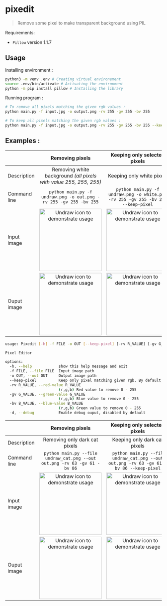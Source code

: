 # pixedit
> Remove some pixel to make transparent background using PIL

Requirements: 
- `Pillow` version 1.1.7

## Usage
Installing environment :
```bash
python3 -m venv .env # Creating virtual environement
source .env/bin/activate # Activating the environment
python -m pip install pillow # Installing the library
```

Running program :
```bash
# To remove all pixels matching the given rgb values :
python main.py -f input.jpg -o output.png -rv 255 -gv 255 -bv 255

# To keep all pixels matching the given rgb values :
python main.py -f input.jpg -o output.png -rv 255 -gv 255 -bv 255 --keep-pixel
```

## Examples : 


|              | Removing pixels | Keeping only selected pixels |
|--------------|:---------------:|:----------------------------:|
| Description  |Removing white background *(all pixels with value 255, 255, 255)*|Keeping only white pixels|
| Command line |`python main.py -f undraw.png -o out.png -rv 255 -gv 255 -bv 255`|`python main.py -f undraw.png -o white.png -rv 255 -gv 255 -bv 255 --keep-pixel`|
| Input image  |<img width="200px" src="https://github.com/lostsh/pixedit/assets/43549864/35a33dc1-858a-46ed-8c7d-09402d720935" alt="Undraw icon to demonstrate usage">|<img width="200px" src="https://github.com/lostsh/pixedit/assets/43549864/35a33dc1-858a-46ed-8c7d-09402d720935" alt="Undraw icon to demonstrate usage">|
| Ouput image  |<img width="200px" src="https://github.com/lostsh/pixedit/assets/43549864/87db81d8-5e49-458b-b792-2b54fff78367" alt="Undraw icon to demonstrate usage">|<img width="200px" src="https://github.com/lostsh/pixedit/assets/43549864/d6ec741a-1985-4b11-8f94-572bc9828520" alt="Undraw icon to demonstrate usage">|

<!--
<img width="200px" src="https://github.com/lostsh/pixedit/assets/43549864/3c3d4726-3ec3-4626-9786-573017d0c1f6" alt="Undraw icon to demonstrate usage">|
-->

```bash
usage: Pixedit [-h] -f FILE -o OUT [--keep-pixel] [-rv R_VALUE] [-gv G_VALUE] [-bv B_VALUE] [-d]

Pixel Editor

options:
  -h, --help            show this help message and exit
  -f FILE, --file FILE  Input image path
  -o OUT, --out OUT     Output image path
  --keep-pixel          Keep only pixel matching given rgb. By default, it remove all matching rgb pixels
  -rv R_VALUE, --red-value R_VALUE
                        (r,g,b) Red value to remove 0 - 255
  -gv G_VALUE, --green-value G_VALUE
                        (r,g,b) Blue value to remove 0 - 255
  -bv B_VALUE, --blue-value B_VALUE
                        (r,g,b) Green value to remove 0 - 255
  -d, --debug           Enable debug ouput, disabled by default
```

|              | Removing pixels | Keeping only selected pixels |
|--------------|:---------------:|:----------------------------:|
| Description  |Removing only dark cat pixels|Keeping only dark cat pixels|
| Command line |`python main.py --file undraw_cat.png --out out.png -rv 63 -gv 61 -bv 86`|` python main.py --file undraw_cat.png --out out.png -rv 63 -gv 61 -bv 86 --keep-pixel`|
| Input image  |<img width="200px" src="https://github.com/lostsh/pixedit/assets/43549864/63be04dc-72aa-4a06-bcec-760bd04cfa29" alt="Undraw icon to demonstrate usage">|<img width="200px" src="https://github.com/lostsh/pixedit/assets/43549864/63be04dc-72aa-4a06-bcec-760bd04cfa29" alt="Undraw icon to demonstrate usage">|
| Ouput image  |<img width="200px" src="https://github.com/lostsh/pixedit/assets/43549864/81a56086-1adc-44cd-98a9-53d0de27f014" alt="Undraw icon to demonstrate usage">|<img width="200px" src="https://github.com/lostsh/pixedit/assets/43549864/df7bf7e6-4cd5-431c-9482-77ae8c63c5b0" alt="Undraw icon to demonstrate usage">|


